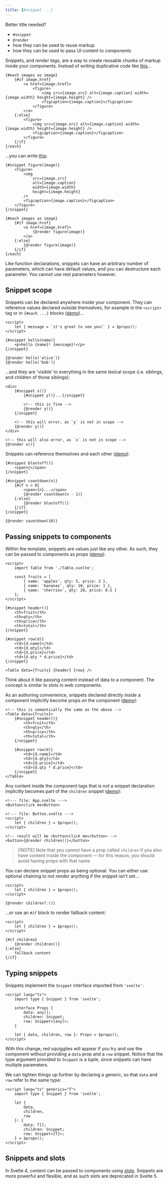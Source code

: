 ```yaml
---
title: {#snippet ...}
---
```


Better title needed?

- `#snippet`
- `@render`
- how they can be used to reuse markup
- how they can be used to pass UI content to components

Snippets, and _render tags_, are a way to create reusable chunks of markup inside your components. Instead of writing duplicative code like [this](/#H4sIAAAAAAAAE5VUYW-kIBD9K8Tmsm2yXXRzvQ-s3eR-R-0HqqOQKhAZb9sz_vdDkV1t000vRmHewMx7w2AflbIGG7GnPlK8gYhFv42JthG-m9Gwf6BGcLbVXZuPSGrzVho8ZirDGpDIhldgySN5GpEMez9kaNuckY1ANJZRamRuu2ZnhEZt6a84pvs43mzD4pMsUDDi8DMkQFYCGdkvsJwblFq5uCik9bmJ4JZwUkv1eoknWigX2eGNN6aGXa6bjV8ybP-X7sM36T58SVcrIIV2xVIaA41xeD5kKqWXuqpUJEefOqVuOkL9DfBchGrzWfu0vb-RpTd3o-zBR045Ga3HfuE5BmJpKauuhbPtENlUF2sqR9jqpsPSxWsMrlngyj3VJiyYjJXb1-lMa7IWC-iSk2M5Zzh-SJjShe-siq5kpZRPs55BbSGU5YPyte4vVV_VfFXxVb10dSLf17pS2lM5HnpPxw4Zpv6x-F57p0jI3OKlVnhv5V9wPQrNYQQ9D_f6aGHlC89fq1Z3qmDkJCTCweOGF4VUFSPJvD_DhreVdA0eu8ehJJ5x91dBaBkpWm3ureCFPt3uzRv56d4kdp-2euG38XZ6dsnd3ZmPG9yRBCrzRUvi-MccOdwz3qE-fOZ7AwAhlrtTUx3c76vRhSwlFBHDtoPhefgHX3dM0PkEAAA=)...

```svelte
{#each images as image}
	{#if image.href}
		<a href={image.href}>
			<figure>
				<img src={image.src} alt={image.caption} width={image.width} height={image.height} />
				<figcaption>{image.caption}</figcaption>
			</figure>
		</a>
	{:else}
		<figure>
			<img src={image.src} alt={image.caption} width={image.width} height={image.height} />
			<figcaption>{image.caption}</figcaption>
		</figure>
	{/if}
{/each}
```

...you can write [this](/#H4sIAAAAAAAAE5VUYW-bMBD9KxbRlERKY4jWfSA02n5H6QcXDmwVbMs-lnaI_z6D7TTt1moTAnPvzvfenQ_GpBEd2CS_HxPJekjy5IfWyS7BFz0b9id0CM62ajDVjBS2MkLjqZQldoBE9KwFS-7I_YyUOPqlRGuqnKw5orY5pVpUduj3mitUln5LU3pI0_UuBp9FjTwnDr9AHETLMSeHK6xiGoWSLi9yYT034cwSRjohn17zcQPNFTs8s153sK9Uv_Yh0-5_5d7-o9zbD-UqCaRWrllSYZQxLw_HUhb0ta-y4NnJUxfUvc7QuLJSaO0a3oh2MLBZat8u-wsPnXzKQvTtVVF34xK5d69ThFmHEQ4SpzeVRediTG8rjD5vBSeN3E5JyHh6R1DQK9-iml5kjzQUN_lSgVU8DhYLx7wwjSvRkMDvTjiwF4zM1kXZ7DlF1eN3A7IG85e-zRrYEjjm0FkI4Cc7Ripm0pHOChexhcWXzreeZyRMU6Mk3ljxC9w4QH-cQZ_b3T5pjHxk1VNr1CDrnJy5QDh6XLO6FrLNSRb2l9gz0wo3S6m7HErSgLsPGMHkpDZK31jOanXeHPQz-eruLHUP0z6yTbpbrn223V70uMXNSpQSZjpL0y8hcxxpNqA6_ql3BQAxlxvfpQ_uT9GrWjQC6iRHM8D0MP0GQsIi92QEAAA=):

```svelte
{#snippet figure(image)}
	<figure>
		<img
			src={image.src}
			alt={image.caption}
			width={image.width}
			height={image.height}
		/>
		<figcaption>{image.caption}</figcaption>
	</figure>
{/snippet}

{#each images as image}
	{#if image.href}
		<a href={image.href}>
			{@render figure(image)}
		</a>
	{:else}
		{@render figure(image)}
	{/if}
{/each}
```

Like function declarations, snippets can have an arbitrary number of parameters, which can have default values, and you can destructure each parameter. You cannot use rest parameters however.

## Snippet scope

Snippets can be declared anywhere inside your component. They can reference values declared outside themselves, for example in the `<script>` tag or in `{#each ...}` blocks ([demo](/#H4sIAAAAAAAAE12P0QrCMAxFfyWrwhSEvc8p-h1OcG5RC10bmkyQ0n-3HQPBx3vCPUmCemiDrOpLULYbUdXqTKR2Sj6UA7_RCKbMbvJ9Jg33XpMcW9uKQYEAIzJ3T4QD3LSUDE-PnYA4YET4uOkGMc3W5B3xZrtvbVP9HDas2GqiZHqhMW6Tr9jGbG_oOCMImcUCwrIpFk1FqRyqpRpn0cmjHdAvnrIzuscyq_4nd3dPPD01ukE_NA6qFj9hvMYvGjJADw8BAAA=))...

```svelte
<script>
	let { message = `it's great to see you!` } = $props();
</script>

{#snippet hello(name)}
	<p>hello {name}! {message}!</p>
{/snippet}

{@render hello('alice')}
{@render hello('bob')}
```

...and they are 'visible' to everything in the same lexical scope (i.e. siblings, and children of those siblings):

```svelte
<div>
	{#snippet x()}
		{#snippet y()}...{/snippet}

		<!-- this is fine -->
		{@render y()}
	{/snippet}

	<!-- this will error, as `y` is not in scope -->
	{@render y()}
</div>

<!-- this will also error, as `x` is not in scope -->
{@render x()}
```

Snippets can reference themselves and each other ([demo](/#H4sIAAAAAAAAE2WPTQqDMBCFrxLiRqH1Zysi7TlqF1YnENBJSGJLCYGeo5tesUeosfYH3c2bee_jjaWMd6BpfrAU6x5oTvdS0g01V-mFPkNnYNRaDKrxGxto5FKCIaeu1kYwFkauwsoUWtZYPh_3W5FMY4U2mb3egL9kIwY0rbhgiO-sDTgjSEqSTvIDs-jiOP7i_MHuFGAL6p9BtiSbOTl0GtzCuihqE87cqtyam6WRGz_vRcsZh5bmRg3gju4Fptq_kzQBAAA=)):

```svelte
{#snippet blastoff()}
	<span>🚀</span>
{/snippet}

{#snippet countdown(n)}
	{#if n > 0}
		<span>{n}...</span>
		{@render countdown(n - 1)}
	{:else}
		{@render blastoff()}
	{/if}
{/snippet}

{@render countdown(10)}
```

## Passing snippets to components

Within the template, snippets are values just like any other. As such, they can be passed to components as props ([demo](/#H4sIAAAAAAAAE41SwY6bMBD9lRGplKQlYRMpF5ZF7T_0ttmDwSZYJbZrT9pGlv-9g4Fkk-xhxYV5vHlvhjc-aWQnXJK_-kSxo0jy5IcxSZrg2fSF-yM6FFQ7fbJ1jxSuttJguVd7lEejLcJPVnUCGquPMF9nsVoPjfNnohGx1sohMU4SHbzAa4_t0UNvmcOcGUNDzFP4jeccdikYK2v6sIWQ3lErpui5cDdPF_LmkVy3wlp5Vd5e2U_rHYSe_kYjFtl1KeVnTkljBEIrGBd2sYy8AtsyLlBk9DYhJHtTR_UbBDWybkR8NkqHWyOr_y74ZMNLz9f9AoG6ePkOJLMHLBp-xISvcPf11r0YUuMM2Ysfkgngh5XphUYKkJWU_FFz2UjBkxztSYT0cihR4LOn0tGaPrql439N-7Uh0Dl8MVYbt1jeJ1Fg7xDb_Uw2Y18YQqZ_S2U5FH1pS__dCkWMa3C0uR0pfQRTg89kE4bLLLDS_Dxy_Eywuo1TAnPAw4fqY1rvtH3W9w35ZZMgvU3jq8LhedwkguCHRhT_cMU6eVA5dKLB5wGutCWjlTOslupAxxrxceKoD2hzhe2qbmXHF1v1bbOcNCtW_zpYfVI8h5kQ4qY3mueHTlesW2C7TOEO4hcdwzgf3Nc7cZxUKKC4yuNhvIX_MlV_Xk0EAAA=)):

```svelte
<script>
	import Table from './Table.svelte';

	const fruits = [
		{ name: 'apples', qty: 5, price: 2 },
		{ name: 'bananas', qty: 10, price: 1 },
		{ name: 'cherries', qty: 20, price: 0.5 }
	];
</script>

{#snippet header()}
	<th>fruit</th>
	<th>qty</th>
	<th>price</th>
	<th>total</th>
{/snippet}

{#snippet row(d)}
	<td>{d.name}</td>
	<td>{d.qty}</td>
	<td>{d.price}</td>
	<td>{d.qty * d.price}</td>
{/snippet}

<Table data={fruits} {header} {row} />
```

Think about it like passing content instead of data to a component. The concept is similar to slots in web components.

As an authoring convenience, snippets declared directly _inside_ a component implicitly become props _on_ the component ([demo](/#H4sIAAAAAAAAE41Sy27bMBD8lYVcwHYrW4kBXxRFaP-htzgHSqQsojLJkuu2BqF_74qUrfhxCHQRh7MzO9z1SSM74ZL8zSeKHUSSJz-MSdIET2Y4uD-iQ0Fnp4-2HpDC1VYaLHdqh_JgtEX4yapOQGP1AebrLJzWsXD-QjQi1lo5JMZRooNXeBuwHXoYLHOYM2OoiXkKv_GUwzYFY2VNFxvo0xtqxRR9F-7z04X8fE-uW2GtnJQ3E_tpvYV-oL9Ti0U2hVJFjMMZslcfW-5DWj9zShojEFrBuLCLZR_9CmzLQCwy-psw8rxBgvkNhhpZd8F8NppE7Stbq_8u-GTKS8_XQ9Keqnl5BZP1AzTYP2bDV7i7_9hLEeda0iocNJeNFDzJ0R5Fn142JzA-uzsdBfLhldPxPdMhIPS0H1-M1cYtlnejwdBDfBXZjHXTFOg4BhuOtvTfrVDEmAZG2ew5ezYV-Ew2fVzVAivNTyPHzwSr29AlMAe8f6g-zuWDts-GusAmdBSkv3P7qnB4GpMEEHwsRPEPV6yTe5VDJxp8iXClLRmtnGG1VHva3oCPHQd9QJsrbFd1Kzu-2Khvz8uzZsXqX3urj4rnMBNCXNUG83zf6Yp1C2yXKdxA_KJjGOfRfb0Vh7MKDShEuV-M9_4_nq6svF4EAAA=)):

```svelte
<!-- this is semantically the same as the above -->
<Table data={fruits}>
	{#snippet header()}
		<th>fruit</th>
		<th>qty</th>
		<th>price</th>
		<th>total</th>
	{/snippet}

	{#snippet row(d)}
		<td>{d.name}</td>
		<td>{d.qty}</td>
		<td>{d.price}</td>
		<td>{d.qty * d.price}</td>
	{/snippet}
</Table>
```

Any content inside the component tags that is _not_ a snippet declaration implicitly becomes part of the `children` snippet ([demo](/#H4sIAAAAAAAAE41S247aMBD9lVFYCegGsiDxks1G7T_0bdkHJ3aI1cR27aEtsvzvtZ0LZeGhiiJ5js-cmTMemzS8YybJ320iSM-SPPmmVJImeFEhML9Yh8zHRp51HZDC1JorLI_iiLxXUiN8J1XHoNGyh-U2i9F2SFy-epon1lIY9IwzRwNv8B6wI1oIJXNYEqV8E8sUfuIlh0MKSvPaX-zBpZ-oFRH-m7m7l5m8uyfXLdOaX5X3V_bL9gAu0D98i0V2NSWKwQ4lSN7s0LKLbgtsyxgXmT9NiBe-iaP-DYISSTcj4bcLI7hSDEHL3yu6dkPfBdLS0m1o3nk-LW9gX-gBGss9ZsMXuLu32VjZBdfRaelft5eUN5zRJEd9Zi6dlyEy_ncdOm_IxsGlULe8o5qJNFgE5x_9SWmpzGp9N2-MXQxz4c2cOQ-lZWQyF0Jd2q_-mjI9U1fr4FBPE8iuKTbjjRt2sMBK0svIsQtG6jb2CsQAdQ_1x9f5R9tmIS-yPToK-tNkQRQGL6ObCIIdEpH9wQ3p-Enk0LEGXwe4ktoX2hhFai5Ofi0jPnYc9QF1LrDdRK-rvXjerSfNitQ_TlqeBc1hwRi7yY3F81MnK9KtsF2n8Amis44ilA7VtwfWTyr-kaKV-_X4cH8BTOhfRzcEAAA=)):

```svelte
<!--- file: App.svelte --->
<Button>click me<Button>
```

```svelte
<!--- file: Button.svelte --->
<script>
	let { children } = $props();
</script>

<!-- result will be <button>click me</button> -->
<button>{@render children()}</button>
```

> [!NOTE] Note that you cannot have a prop called `children` if you also have content inside the component — for this reason, you should avoid having props with that name

You can declare snippet props as being optional. You can either use optional chaining to not render anything if the snippet isn't set...

```svelte
<script>
    let { children } = $props();
</script>

{@render children?.()}
```

...or use an `#if` block to render fallback content:

```svelte
<script>
    let { children } = $props();
</script>

{#if children}
    {@render children()}
{:else}
    fallback content
{/if}
```

## Typing snippets

Snippets implement the `Snippet` interface imported from `'svelte'`:

```svelte
<script lang="ts">
	import type { Snippet } from 'svelte';

	interface Props {
		data: any[];
		children: Snippet;
		row: Snippet<[any]>;
	}

	let { data, children, row }: Props = $props();
</script>
```

With this change, red squigglies will appear if you try and use the component without providing a `data` prop and a `row` snippet. Notice that the type argument provided to `Snippet` is a tuple, since snippets can have multiple parameters.

We can tighten things up further by declaring a generic, so that `data` and `row` refer to the same type:

```svelte
<script lang="ts" generics="T">
	import type { Snippet } from 'svelte';

	let {
		data,
		children,
		row
	}: {
		data: T[];
		children: Snippet;
		row: Snippet<[T]>;
	} = $props();
</script>
```

## Snippets and slots

In Svelte 4, content can be passed to components using [slots](https://svelte.dev/docs/special-elements#slot). Snippets are more powerful and flexible, and as such slots are deprecated in Svelte 5.
